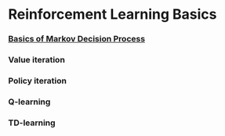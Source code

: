 # Reinforcement Learning Basics

### [Basics of Markov Decision Process](https://github.com/tirthajyoti/RL_basics/blob/master/MDP_basics_value_iteration.ipynb)
### Value iteration
### Policy iteration
### Q-learning
### TD-learning
